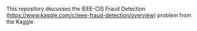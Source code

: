 This repository discusses the IEEE-CIS Fraud Detection (https://www.kaggle.com/c/ieee-fraud-detection/overview) problem from the Kaggle.  
